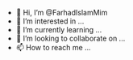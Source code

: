 - 👋 Hi, I’m @FarhadIslamMim
- 👀 I’m interested in ...
- 🌱 I’m currently learning ...
- 💞️ I’m looking to collaborate on ...
- 📫 How to reach me ...

<!---
FarhadIslamMim/FarhadIslamMim is a ✨ special ✨ repository because its `README.md` (this file) appears on your GitHub profile.
You can click the Preview link to take a look at your changes.
--->
